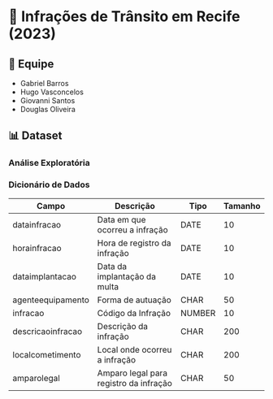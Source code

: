 # 🚦 Infrações de Trânsito em Recife (2023) 

## 👥 Equipe

- Gabriel Barros
- Hugo Vasconcelos
- Giovanni Santos
- Douglas Oliveira

## 📊 Dataset
  
### Análise Exploratória

### Dicionário de Dados

| Campo | Descrição | Tipo | Tamanho |
|-------|-----------|------|---------|
| datainfracao | Data em que ocorreu a infração | DATE | 10 |
| horainfracao | Hora de registro da infração | DATE | 10 |
| dataimplantacao | Data da implantação da multa | DATE | 10 |
| agenteequipamento | Forma de autuação | CHAR | 50 |
| infracao | Código da Infração | NUMBER | 10 |
| descricaoinfracao | Descrição da infração | CHAR | 200 |
| localcometimento | Local onde ocorreu a infração | CHAR | 200 |
| amparolegal | Amparo legal para registro da infração | CHAR | 50 |
